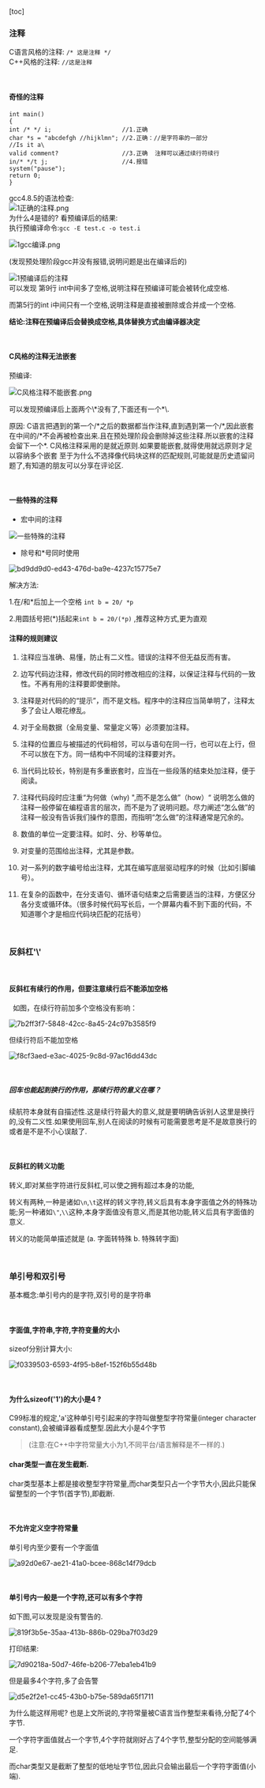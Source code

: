 [toc]

### 注释

C语言风格的注释: `/* 这是注释 */`  
C++风格的注释: `//这是注释`


<br>

#### 奇怪的注释

```
int main()
{
int /* */ i;                    //1.正确
char *s = "abcdefgh //hijklmn"; //2.正确：//是字符串的一部分
//Is it a\
valid comment?                  //3.正确  注释可以通过续行符续行
in/* */t j;                     //4.报错
system("pause");
return 0;
}
```

gcc4.8.5的语法检查:  
![1正确的注释.png](C%E8%AF%AD%E8%A8%80%E7%AC%A6%E5%8F%B7%E4%B9%8B%20%E5%8D%95%E5%8F%8C%E5%BC%95%E5%8F%B7%20%E5%8F%8D%E6%96%9C%E6%9D%A0%20%E6%B3%A8%E9%87%8A%20.assets/1%E6%AD%A3%E7%A1%AE%E7%9A%84%E6%B3%A8%E9%87%8A.png)  
为什么4是错的?  看预编译后的结果:  
执行预编译命令:`gcc -E test.c -o test.i`  

![1gcc编译.png](C%E8%AF%AD%E8%A8%80%E7%AC%A6%E5%8F%B7%E4%B9%8B%20%E5%8D%95%E5%8F%8C%E5%BC%95%E5%8F%B7%20%E5%8F%8D%E6%96%9C%E6%9D%A0%20%E6%B3%A8%E9%87%8A%20.assets/1gcc%E7%BC%96%E8%AF%91.png)

(发现预处理阶段gcc并没有报错,说明问题是出在编译后的)  

![1预编译后的注释](C%E8%AF%AD%E8%A8%80%E7%AC%A6%E5%8F%B7%E4%B9%8B%20%E5%8D%95%E5%8F%8C%E5%BC%95%E5%8F%B7%20%E5%8F%8D%E6%96%9C%E6%9D%A0%20%E6%B3%A8%E9%87%8A%20.assets/1%E9%A2%84%E7%BC%96%E8%AF%91%E5%90%8E%E7%9A%84%E6%B3%A8%E9%87%8A.png)  
可以发现 第9行 int中间多了空格,说明注释在预编译可能会被转化成空格.

而第5行的int i中间只有一个空格,说明注释是直接被删除或合并成一个空格.

**结论:注释在预编译后会替换成空格,具体替换方式由编译器决定**

<br>

#### C风格的注释无法嵌套

预编译:

![C风格注释不能嵌套.png](C%E8%AF%AD%E8%A8%80%E7%AC%A6%E5%8F%B7%E4%B9%8B%20%E5%8D%95%E5%8F%8C%E5%BC%95%E5%8F%B7%20%E5%8F%8D%E6%96%9C%E6%9D%A0%20%E6%B3%A8%E9%87%8A%20.assets/C%E9%A3%8E%E6%A0%BC%E6%B3%A8%E9%87%8A%E4%B8%8D%E8%83%BD%E5%B5%8C%E5%A5%97.png)



可以发现预编译后上面两个\\*没有了,下面还有一个\*\\.

原因: C语言把遇到的第一个/\*之后的数据都当作注释,直到遇到第一个/\*,因此嵌套在中间的/\*不会再被检查出来.且在预处理阶段会删除掉这些注释.所以嵌套的注释会留下一个\*.
C风格注释采用的是就近原则.如果要能嵌套,就得使用就远原则才足以容纳多个嵌套
至于为什么不选择像代码块这样的匹配规则,可能就是历史遗留问题了,有知道的朋友可以分享在评论区.

<br>

#### 一些特殊的注释

- 宏中间的注释

![一些特殊的注释](C%E8%AF%AD%E8%A8%80%E7%AC%A6%E5%8F%B7%E4%B9%8B%20%E5%8D%95%E5%8F%8C%E5%BC%95%E5%8F%B7%20%E5%8F%8D%E6%96%9C%E6%9D%A0%20%E6%B3%A8%E9%87%8A%20.assets/1%E4%B8%80%E4%BA%9B%E7%89%B9%E6%AE%8A%E7%9A%84%E6%B3%A8%E9%87%8A.png)

- 除号和\*号同时使用

![bd9dd9d0-ed43-476d-ba9e-4237c15775e7](C%E8%AF%AD%E8%A8%80%E7%AC%A6%E5%8F%B7%E4%B9%8B%20%E5%8D%95%E5%8F%8C%E5%BC%95%E5%8F%B7%20%E5%8F%8D%E6%96%9C%E6%9D%A0%20%E6%B3%A8%E9%87%8A%20.assets/bd9dd9d0-ed43-476d-ba9e-4237c15775e7.png)

解决方法:

1.在/和\*后加上一个空格  `int b = 20/ *p`

2.用圆括号把(\*)括起来`int b = 20/(*p)` ,推荐这种方式,更为直观
<br>


#### 注释的规则建议

1. 注释应当准确、易懂，防止有二义性。错误的注释不但无益反而有害。

2. 边写代码边注释，修改代码的同时修改相应的注释，以保证注释与代码的一致性。不再有用的注释要即使删除。

3. 注释是对代码的的“提示”，而不是文档。程序中的注释应当简单明了，注释太多了会让人眼花缭乱。

4. 对于全局数据（全局变量、常量定义等）必须要加注释。

5. 注释的位置应与被描述的代码相邻，可以与语句在同一行，也可以在上行，但不可以放在下方。同一结构中不同域的注释要对齐。

6. 当代码比较长，特别是有多重嵌套时，应当在一些段落的结束处加注释，便于阅读。

7. 注释代码段时应注重“为何做（why) ",而不是怎么做”（how）“
   说明怎么做的注释一般停留在编程语言的层次，而不是为了说明问题。尽力阐述“怎么做”的注释一般没有告诉我们操作的意图，而指明“怎么做”的注释通常是冗余的。

8. 数值的单位一定要注释。如时、分、秒等单位。

9. 对变量的范围给出注释，尤其是参数。

10. 对一系列的数字编号给出注释，尤其在编写底层驱动程序的时候（比如引脚编号）。

11. 在复杂的函数中，在分支语句、循环语句结束之后需要适当的注释，方便区分各分支或循环体。（很多时候代码写长后，一个屏幕内看不到下面的代码，不知道哪个才是相应代码块匹配的花括号）

      

<br>


### 反斜杠'\\'

<br>


#### 反斜杠有续行的作用，但要注意续行后不能添加空格

  如图，在续行符前加多个空格没有影响：

![7b2ff3f7-5848-42cc-8a45-24c97b3585f9](C%E8%AF%AD%E8%A8%80%E7%AC%A6%E5%8F%B7%E4%B9%8B%20%E5%8D%95%E5%8F%8C%E5%BC%95%E5%8F%B7%20%E5%8F%8D%E6%96%9C%E6%9D%A0%20%E6%B3%A8%E9%87%8A%20.assets/7b2ff3f7-5848-42cc-8a45-24c97b3585f9.png)

但续行符后不能加空格

![f8cf3aed-e3ac-4025-9c8d-97ac16dd43dc](C%E8%AF%AD%E8%A8%80%E7%AC%A6%E5%8F%B7%E4%B9%8B%20%E5%8D%95%E5%8F%8C%E5%BC%95%E5%8F%B7%20%E5%8F%8D%E6%96%9C%E6%9D%A0%20%E6%B3%A8%E9%87%8A%20.assets/f8cf3aed-e3ac-4025-9c8d-97ac16dd43dc.png)

<br>

##### 回车也能起到换行的作用，那续行符的意义在哪？

续航符本身就有自描述性.这是续行符最大的意义,就是要明确告诉别人这里是换行的,没有二义性.如果使用回车,别人在阅读的时候有可能需要思考是不是故意换行的或者是不是不小心误敲了.

<br>

#### 反斜杠的转义功能

转义,即对某些字符进行反斜杠,可以使之拥有超过本身的功能,

转义有两种,一种是诸如`\n`,`\t`这样的转义字符,转义后具有本身字面值之外的特殊功能;另一种诸如`\"`,`\\`这种,本身字面值没有意义,而是其他功能,转义后具有字面值的意义.

转义的功能简单描述就是 (a. 字面转特殊  b. 特殊转字面)


<br>


### 单引号和双引号

基本概念:单引号内的是字符,双引号的是字符串


<br>


#### 字面值,字符串,字符,字符变量的大小

sizeof分别计算大小:

![f0339503-6593-4f95-b8ef-152f6b55d48b](C%E8%AF%AD%E8%A8%80%E7%AC%A6%E5%8F%B7%E4%B9%8B%20%E5%8D%95%E5%8F%8C%E5%BC%95%E5%8F%B7%20%E5%8F%8D%E6%96%9C%E6%9D%A0%20%E6%B3%A8%E9%87%8A%20.assets/f0339503-6593-4f95-b8ef-152f6b55d48b.png)

<br>

#### 为什么sizeof('1')的大小是4 ?

C99标准的规定,'a'这种单引号引起来的字符叫做整型字符常量(integer character constant),会被编译器看成整型.因此大小是4个字节

>  (注意:在C++中字符常量大小为1,不同平台/语言解释是不一样的.)
>  <br>


#### char类型一直在发生截断.

char类型基本上都是接收整型字符常量,而char类型只占一个字节大小,因此只能保留整型的一个字节(首字节),即截断.

<br>

#### 不允许定义空字符常量

单引号内至少要有一个字面值

![a92d0e67-ae21-41a0-bcee-868c14f79dcb](C%E8%AF%AD%E8%A8%80%E7%AC%A6%E5%8F%B7%E4%B9%8B%20%E5%8D%95%E5%8F%8C%E5%BC%95%E5%8F%B7%20%E5%8F%8D%E6%96%9C%E6%9D%A0%20%E6%B3%A8%E9%87%8A%20.assets/a92d0e67-ae21-41a0-bcee-868c14f79dcb.png)

<br>

#### 单引号内一般是一个字符,还可以有多个字符

如下图,可以发现是没有警告的.

![819f3b5e-35aa-413b-886b-029ba7f03d29](C%E8%AF%AD%E8%A8%80%E7%AC%A6%E5%8F%B7%E4%B9%8B%20%E5%8D%95%E5%8F%8C%E5%BC%95%E5%8F%B7%20%E5%8F%8D%E6%96%9C%E6%9D%A0%20%E6%B3%A8%E9%87%8A%20.assets/819f3b5e-35aa-413b-886b-029ba7f03d29.png)

打印结果:

![7d90218a-50d7-46fe-b206-77eba1eb41b9](C%E8%AF%AD%E8%A8%80%E7%AC%A6%E5%8F%B7%E4%B9%8B%20%E5%8D%95%E5%8F%8C%E5%BC%95%E5%8F%B7%20%E5%8F%8D%E6%96%9C%E6%9D%A0%20%E6%B3%A8%E9%87%8A%20.assets/7d90218a-50d7-46fe-b206-77eba1eb41b9.png)

但是最多4个字符,多了会告警

![d5e2f2e1-cc45-43b0-b75e-589da65f1711](C%E8%AF%AD%E8%A8%80%E7%AC%A6%E5%8F%B7%E4%B9%8B%20%E5%8D%95%E5%8F%8C%E5%BC%95%E5%8F%B7%20%E5%8F%8D%E6%96%9C%E6%9D%A0%20%E6%B3%A8%E9%87%8A%20.assets/d5e2f2e1-cc45-43b0-b75e-589da65f1711.png)

为什么能这样用呢? 也是上文所说的,字符常量被C语言当作整型来看待,分配了4个字节.

一个字符字面值就占一个字节,4个字符就刚好占了4个字节,整型分配的空间能够满足.

而char类型又是截断了整型的低地址字节位,因此只会输出最后一个字符字面值(小端).

<br>